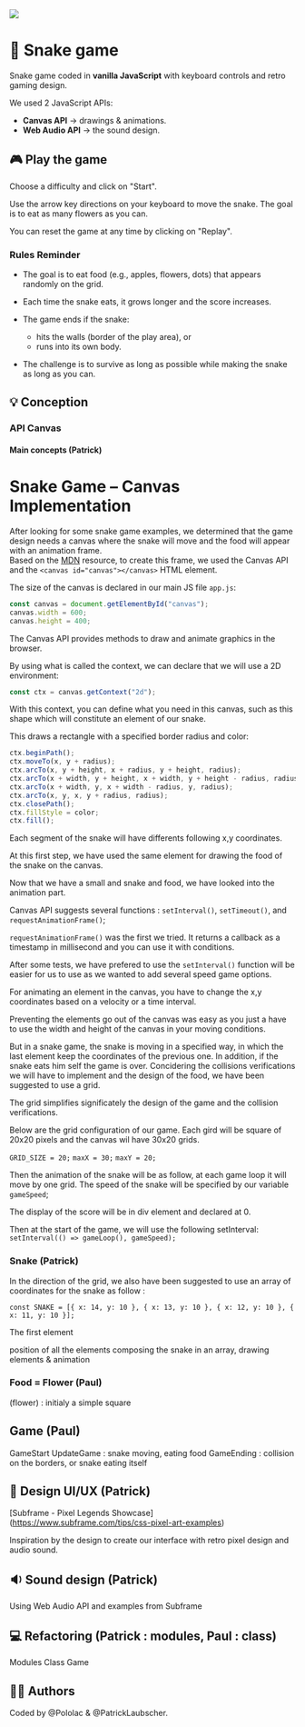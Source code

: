 <img src="https://img.shields.io/badge/JavaScript-F7DF1E?style=for-the-badge&logo=javascript&logoColor=black" />

# :snake: Snake game

Snake game coded in **vanilla JavaScript** with keyboard controls and retro gaming design.

We used 2 JavaScript APIs: 
- **Canvas API** → drawings & animations.
- **Web Audio API** → the sound design.


## :video_game: Play the game

Choose a difficulty and click on "Start".

Use the arrow key directions on your keyboard to move the snake. The goal is to eat as many flowers as you can.

You can reset the game at any time by clicking on "Replay".

### Rules Reminder
- The goal is to eat food (e.g., apples, flowers, dots) that appears randomly on the grid.
- Each time the snake eats, it grows longer and the score increases.
- The game ends if the snake:
    - hits the walls (border of the play area), or
    - runs into its own body.

- The challenge is to survive as long as possible while making the snake as long as you can.


## :bulb: Conception

### API Canvas

#### Main concepts (Patrick)

# Snake Game – Canvas Implementation

After looking for some snake game examples, we determined that the game design needs a canvas where the snake will move and the food will appear with an animation frame.  
Based on the [MDN](https://developer.mozilla.org/en-US/docs/Web/API/Canvas_API) resource, to create this frame, we used the Canvas API and the `<canvas id="canvas"></canvas>` HTML element.  

The size of the canvas is declared in our main JS file `app.js`:

```js
const canvas = document.getElementById("canvas");
canvas.width = 600;
canvas.height = 400;
```

The Canvas API provides methods to draw and animate graphics in the browser.

By using what is called the context, we can declare that we will use a 2D environment:

```js
const ctx = canvas.getContext("2d");
```

With this context, you can define what you need in this canvas, such as this shape which will constitute an element of our snake.

This draws a rectangle with a specified border radius and color:

```js
ctx.beginPath();
ctx.moveTo(x, y + radius);
ctx.arcTo(x, y + height, x + radius, y + height, radius);
ctx.arcTo(x + width, y + height, x + width, y + height - radius, radius);
ctx.arcTo(x + width, y, x + width - radius, y, radius);
ctx.arcTo(x, y, x, y + radius, radius);
ctx.closePath();
ctx.fillStyle = color;
ctx.fill();
```

Each segment of the snake will have differents following x,y coordinates.

At this first step, we have used the same element for drawing the food of the snake on the canvas.

Now that we have a small and snake and food, we have looked into the animation part.

Canvas API suggests several functions : `setInterval()`, `setTimeout()`, and `requestAnimationFrame()`;

`requestAnimationFrame()` was the first we tried. It returns a callback as a timestamp in millisecond and you can use it with conditions.

After some tests, we have prefered to use the `setInterval()` function will be easier for us to use as we wanted to add several speed game options.

For animating an element in the canvas, you have to change the x,y coordinates based on a velocity or a time interval.

Preventing the elements go out of the canvas was easy as you just a have to use the width and height of the canvas in your moving conditions.

But in a snake game, the snake is moving in a specified way, in which the last element keep the coordinates of the previous one. In addition, if the snake eats him self the game is over.
Concidering the collisions verifications we will have to implement and the design of the food, we have been suggested to use a grid.

The grid simplifies significately the design of the game and the collision verifications.

Below are the grid configuration of our game. Each gird will be square of 20x20 pixels and the canvas wil have 30x20 grids.

`GRID_SIZE = 20;`
`maxX = 30;`
`maxY = 20;`

Then the animation of the snake will be as follow, at each game loop it will move by one grid. The speed of the snake will be specified by our variable `gameSpeed`;

The display of the score will be in div element and declared at 0.

Then at the start of the game, we will use the following setInterval: `setInterval(() => gameLoop(), gameSpeed);`


### Snake (Patrick)

In the direction of the grid, we also have been suggested to use an array of coordinates for the snake as follow :

`const SNAKE = [{ x: 14, y: 10 }, { x: 13, y: 10 }, { x: 12, y: 10 }, { x: 11, y: 10 }];`

The first element 

position of all the elements composing the snake in an array, drawing elements & animation

### Food = Flower (Paul)

(flower) : initialy a simple square

## Game (Paul)
GameStart
UpdateGame : snake moving, eating food
GameEnding : collision on the borders, or snake eating itself


## :art: Design UI/UX (Patrick)

[Subframe - Pixel Legends Showcase]
(https://www.subframe.com/tips/css-pixel-art-examples)

Inspiration by the design to create our interface with retro pixel design and audio sound. 

## :sound: Sound design (Patrick)

Using Web Audio API and examples from Subframe

## :computer: Refactoring (Patrick : modules, Paul : class)

Modules
Class Game


## 👨‍💻 Authors
Coded by @Pololac & @PatrickLaubscher.